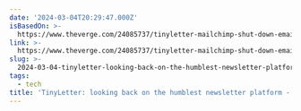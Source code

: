 ```yaml
---
date: '2024-03-04T20:29:47.000Z'
isBasedOn: >-
  https://www.theverge.com/24085737/tinyletter-mailchimp-shut-down-email-newsletters
link: >-
  https://www.theverge.com/24085737/tinyletter-mailchimp-shut-down-email-newsletters
slug: >-
  2024-03-04-tinyletter-looking-back-on-the-humblest-newsletter-platform-the-verge
tags:
  - tech
title: 'TinyLetter: looking back on the humblest newsletter platform - The Verge'
---
```


